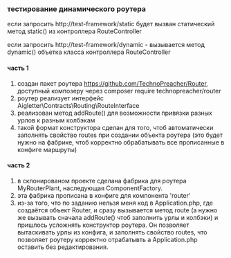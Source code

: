 ### **тестирование динамического роутера**

если запросить  http://test-framework/static будет вызван статический метод static() из контроллера RouteController

если запросить http://test-framework/dynamic - вызывается метод dynamic() объетка класса контроллера RouteController


#### часть 1
1. создан пакет роутера https://github.com/TechnoPreacher/Router, доступный композеру через composer require technopreacher/router
2. роутер реализует интерфейс Aigletter\Contracts\Routing\RouteInterface
3. реализован метод addRoute() для возможности привязки разных урлов к разным колбэкам 
4. такой формат конструктора сделан для того, чтоб автоматически заполнять свойство routes при создании объекта роутера (это будет нужно на фабрике, чтоб корректно обрабатывать все прописанные в конфиге маршруты)

#### часть 2
1. в склонированом проекте сделана фабрика для роутера MyRouterPlant, наследующая ComponentFactory.
2. эта фабрика прописана в конфиге для компонента 'router'
3. из-за того, что по заданию нельзя меня код в Application.php, где создаётся объект Router, и сразу вызывается метод route (а нужно же вызывать сначала addRoute() чтоб заполнить урлы и колбэки) и пришлось усложнять конструктор роутера. 
Он позволяет вытаскивать урлы из конфига, и заполнять свойство routes, что позволяет роутеру корректно отрабатывть а Application.php оставить без редактирования.

